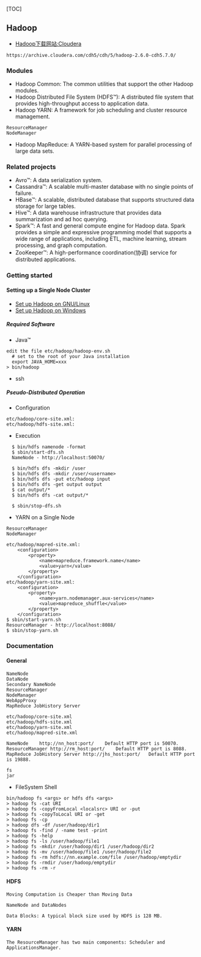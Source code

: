[TOC]
## Hadoop
- [Hadoop下载网站:Cloudera](https://archive.cloudera.com/cdh5/cdh/5/)
``` 
https://archive.cloudera.com/cdh5/cdh/5/hadoop-2.6.0-cdh5.7.0/
```

### Modules
- Hadoop Common: The common utilities that support the other Hadoop modules.
- Hadoop Distributed File System (HDFS™): A distributed file system that provides high-throughput access to application data.
- Hadoop YARN: A framework for job scheduling and cluster resource management.
``` 
ResourceManager 
NodeManager 
```
- Hadoop MapReduce: A YARN-based system for parallel processing of large data sets.

### Related projects  
- Avro™: A data serialization system.
- Cassandra™: A scalable multi-master database with no single points of failure.
- HBase™: A scalable, distributed database that supports structured data storage for large tables.
- Hive™: A data warehouse infrastructure that provides data summarization and ad hoc querying.
- Spark™: A fast and general compute engine for Hadoop data. Spark provides a simple and expressive programming model 
     that supports a wide range of applications, including ETL, machine learning, stream processing, and graph computation.
- ZooKeeper™: A high-performance coordination(协调) service for distributed applications.

### Getting started

#### Setting up a Single Node Cluster
- [Set up Hadoop on GNU/Linux](http://hadoop.apache.org/docs/stable/hadoop-project-dist/hadoop-common/SingleCluster.html)
- [Set up Hadoop on Windows](https://wiki.apache.org/hadoop/Hadoop2OnWindows)

##### Required Software
- Java™
``` 
edit the file etc/hadoop/hadoop-env.sh
  # set to the root of your Java installation
  export JAVA_HOME=xxx
> bin/hadoop  
```
- ssh

##### Pseudo-Distributed Operation
- Configuration
``` 
etc/hadoop/core-site.xml:
etc/hadoop/hdfs-site.xml:
```

- Execution
```
  $ bin/hdfs namenode -format
  $ sbin/start-dfs.sh
  NameNode - http://localhost:50070/
  
  $ bin/hdfs dfs -mkdir /user
  $ bin/hdfs dfs -mkdir /user/<username>
  $ bin/hdfs dfs -put etc/hadoop input
  $ bin/hdfs dfs -get output output
  $ cat output/*  
  $ bin/hdfs dfs -cat output/*  

  $ sbin/stop-dfs.sh
```  

- YARN on a Single Node
``` 
ResourceManager 
NodeManager

etc/hadoop/mapred-site.xml:
    <configuration>
        <property>
            <name>mapreduce.framework.name</name>
            <value>yarn</value>
        </property>
    </configuration>
etc/hadoop/yarn-site.xml:
    <configuration>
        <property>
            <name>yarn.nodemanager.aux-services</name>
            <value>mapreduce_shuffle</value>
        </property>
    </configuration>    
$ sbin/start-yarn.sh    
ResourceManager - http://localhost:8088/
$ sbin/stop-yarn.sh
```

### Documentation

#### General
``` 
NameNode
DataNode	
Secondary NameNode	
ResourceManager	
NodeManager	
WebAppProxy	
MapReduce JobHistory Server
	
etc/hadoop/core-site.xml 
etc/hadoop/hdfs-site.xml
etc/hadoop/yarn-site.xml
etc/hadoop/mapred-site.xml

NameNode	http://nn_host:port/	Default HTTP port is 50070.
ResourceManager	http://rm_host:port/	Default HTTP port is 8088.
MapReduce JobHistory Server	http://jhs_host:port/	Default HTTP port is 19888.

fs
jar
```
- FileSystem Shell
``` 
bin/hadoop fs <args> or hdfs dfs <args>
> hadoop fs -cat URI
> hadoop fs -copyFromLocal <localsrc> URI or -put
> hadoop fs -copyToLocal URI or -get
> hadoop fs -cp
> hadoop dfs -df /user/hadoop/dir1
> hadoop fs -find / -name test -print
> hadoop fs -help
> hadoop fs -ls /user/hadoop/file1
> hadoop fs -mkdir /user/hadoop/dir1 /user/hadoop/dir2
> hadoop fs -mv /user/hadoop/file1 /user/hadoop/file2
> hadoop fs -rm hdfs://nn.example.com/file /user/hadoop/emptydir
> hadoop fs -rmdir /user/hadoop/emptydir
> hadoop fs -rm -r
```

#### HDFS
``` 
Moving Computation is Cheaper than Moving Data

NameNode and DataNodes

Data Blocks: A typical block size used by HDFS is 128 MB.

```

#### YARN
``` 
The ResourceManager has two main components: Scheduler and ApplicationsManager.

```